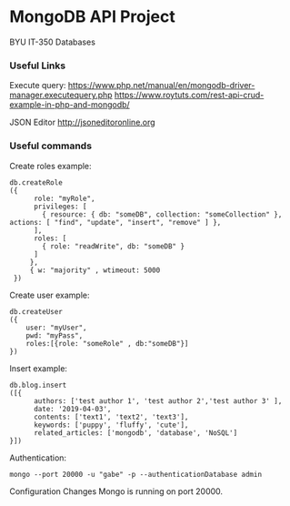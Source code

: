 # MongoDB API Project
BYU IT-350 Databases

### Useful Links
Execute query:
https://www.php.net/manual/en/mongodb-driver-manager.executequery.php
https://www.roytuts.com/rest-api-crud-example-in-php-and-mongodb/

JSON Editor
http://jsoneditoronline.org

### Useful commands
Create roles example:
```
db.createRole
({
	  role: "myRole",
	  privileges: [
	    { resource: { db: "someDB", collection: "someCollection" }, actions: [ "find", "update", "insert", "remove" ] },
	  ],
	  roles: [
	    { role: "readWrite", db: "someDB" }
	  ]
	 },
	 { w: "majority" , wtimeout: 5000 
 })

```

Create user example:
```
db.createUser
({
	user: "myUser",
	pwd: "myPass",
	roles:[{role: "someRole" , db:"someDB"}]
})
```

Insert example:
```
db.blog.insert
([{
	  authors: ['test author 1', 'test author 2','test author 3' ],
	  date: '2019-04-03',
	  contents: ['text1', 'text2', 'text3'],
	  keywords: ['puppy', 'fluffy', 'cute'],
	  related_articles: ['mongodb', 'database', 'NoSQL']
}])
```

Authentication:
```
mongo --port 20000 -u "gabe" -p --authenticationDatabase admin
```

Configuration Changes
Mongo is running on port 20000.

